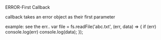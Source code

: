ERROR-First Callback

callback takes an error object as their first parameter

example: see the err..
 var file = fs.readFile('abc.txt', (err, data) => {
     if (err) console.log(err)
     console.log(data);
 });
